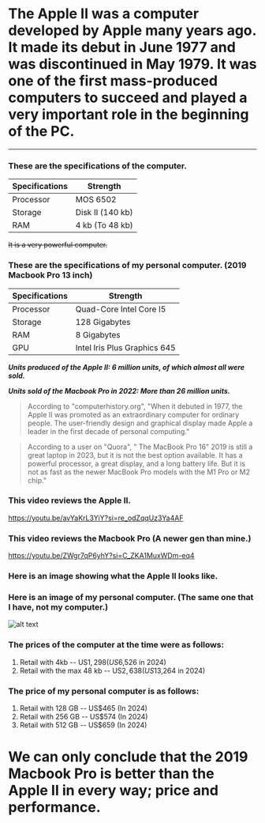 # The Apple II was a computer developed by Apple many years ago. It made its debut in June 1977 and was discontinued in May 1979. It was one of the first mass-produced computers to succeed and played a very important role in the beginning of the PC.
____

### These are the specifications of the computer.   

| Specifications | Strength        |     
|----------------|-----------------| 
|Processor       | MOS 6502        |   
|Storage         | Disk II (140 kb)|
|RAM             | 4 kb (To 48 kb) |    

~~It is a very powerful computer.~~

###  These are the specifications of my personal computer. (2019 Macbook Pro 13 inch)

| Specifications | Strength                     |
|----------------|------------------------------|
| Processor      | Quad-Core Intel Core I5      | 
| Storage        | 128 Gigabytes                |
| RAM            | 8 Gigabytes                  |
| GPU            | Intel Iris Plus Graphics 645 |
   
***Units produced of the Apple II: 6 million units, of which almost all were sold.***

***Units sold of the Macbook Pro in 2022: More than 26 million units.***

> According to "computerhistory.org", "When it debuted in 1977, the Apple II was promoted as an extraordinary computer for ordinary people. The user-friendly design and graphical display made Apple a leader in the first decade of personal computing."

> According to a user on "Quora", "
The MacBook Pro 16" 2019 is still a great laptop in 2023, but it is not the best option available. It has a powerful processor, a great display, and a long battery life. But it is not as fast as the newer MacBook Pro models with the M1 Pro or M2 chip."

### This video reviews the Apple II.
<https://youtu.be/avYaKrL3YiY?si=re_odZqqUz3Ya4AF>

### This video reviews the Macbook Pro (A newer gen than mine.)
<https://youtu.be/ZWgr7qP6yhY?si=C_ZKA1MuxWDm-eq4>

### Here is an image showing what the Apple II looks like.
[logo]:(https://ids.si.edu/ids/deliveryService?id=NMAH-91-14186&max_w=1200)

### Here is an image of my personal computer. (The same one that I have, not my computer.)
![alt text](https://i.pcmag.com/imagery/reviews/05LXWfM1KdbGDpwYgreAMVz-15..v1569469967.jpg)

### The prices of the computer at the time were as follows:
1. Retail with 4kb -- US$1,298 (US$6,526 in 2024)
2. Retail with the max 48 kb -- US$2,638 (US$13,264 in 2024)

### The price of my personal computer is as follows:
1. Retail with 128 GB -- US$465 (In 2024)
2. Retail with 256 GB -- US$574 (In 2024)
3. Retail with 512 GB -- US$659 (In 2024)


# We can only conclude that the 2019 Macbook Pro is better than the Apple II in every way; price and performance.
